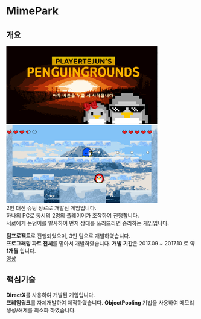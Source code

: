 # MimePark
## 개요
<img src ="/ReadmeIMG/펭귄그라운드_Main.PNG" width="400px"></img>   
<img src ="/ReadmeIMG/펭귄그라운드_게임.PNG" width="400px"></img>   
2인 대전 슈팅 장르로 개발된 게임입니다.   
하나의 PC로 동시의 2명의 플레이어가 조작하여 진행합니다.   
서로에게 눈덩이를 발사하여 먼저 상대를 쓰러뜨리면 승리하는 게임입니다.   

**팀프로젝트**로 진행되었으며, 3인 팀으로 개발하였습니다.   
**프로그래밍 파트 전체**를 맡아서 개발하였습니다.
**개발 기간**은 2017.09 ~ 2017.10 로 약 **1개월** 입니다.     
[영상](https://www.youtube.com/watch?v=yNLL3UpdCtE)

## 핵심기술
**DirectX**를 사용하여 개발된 게임입니다.   
**프레임워크**를 자체개발하여 제작하였습니다.
**ObjectPooling** 기법을 사용하여 매모리 생성/해제를 최소화 하였습니다. 